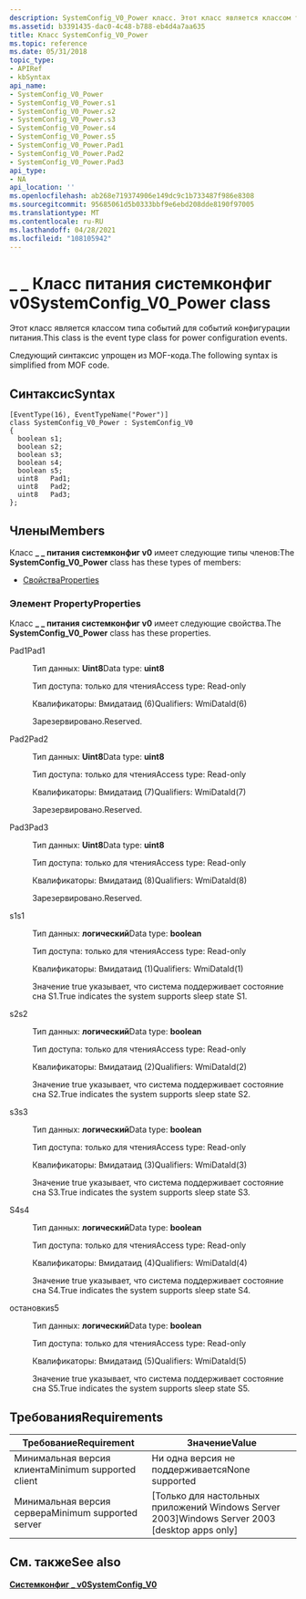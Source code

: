 ```yaml
---
description: SystemConfig_V0_Power класс. Этот класс является классом типа событий для событий конфигурации питания. Следующий синтаксис упрощен из MOF-кода.
ms.assetid: b3391435-dac0-4c48-b788-eb4d4a7aa635
title: Класс SystemConfig_V0_Power
ms.topic: reference
ms.date: 05/31/2018
topic_type:
- APIRef
- kbSyntax
api_name:
- SystemConfig_V0_Power
- SystemConfig_V0_Power.s1
- SystemConfig_V0_Power.s2
- SystemConfig_V0_Power.s3
- SystemConfig_V0_Power.s4
- SystemConfig_V0_Power.s5
- SystemConfig_V0_Power.Pad1
- SystemConfig_V0_Power.Pad2
- SystemConfig_V0_Power.Pad3
api_type:
- NA
api_location: ''
ms.openlocfilehash: ab268e719374906e149dc9c1b733487f986e8308
ms.sourcegitcommit: 95685061d5b0333bbf9e6ebd208dde8190f97005
ms.translationtype: MT
ms.contentlocale: ru-RU
ms.lasthandoff: 04/28/2021
ms.locfileid: "108105942"
---
```

# <a name="systemconfig_v0_power-class"></a><span data-ttu-id="db072-104">\_ \_ Класс питания системконфиг v0</span><span class="sxs-lookup"><span data-stu-id="db072-104">SystemConfig\_V0\_Power class</span></span>

<span data-ttu-id="db072-105">Этот класс является классом типа событий для событий конфигурации питания.</span><span class="sxs-lookup"><span data-stu-id="db072-105">This class is the event type class for power configuration events.</span></span>

<span data-ttu-id="db072-106">Следующий синтаксис упрощен из MOF-кода.</span><span class="sxs-lookup"><span data-stu-id="db072-106">The following syntax is simplified from MOF code.</span></span>

## <a name="syntax"></a><span data-ttu-id="db072-107">Синтаксис</span><span class="sxs-lookup"><span data-stu-id="db072-107">Syntax</span></span>

``` syntax
[EventType(16), EventTypeName("Power")]
class SystemConfig_V0_Power : SystemConfig_V0
{
  boolean s1;
  boolean s2;
  boolean s3;
  boolean s4;
  boolean s5;
  uint8   Pad1;
  uint8   Pad2;
  uint8   Pad3;
};
```

## <a name="members"></a><span data-ttu-id="db072-108">Члены</span><span class="sxs-lookup"><span data-stu-id="db072-108">Members</span></span>

<span data-ttu-id="db072-109">Класс **\_ \_ питания системконфиг v0** имеет следующие типы членов:</span><span class="sxs-lookup"><span data-stu-id="db072-109">The **SystemConfig\_V0\_Power** class has these types of members:</span></span>

-   [<span data-ttu-id="db072-110">Свойства</span><span class="sxs-lookup"><span data-stu-id="db072-110">Properties</span></span>](#properties)

### <a name="properties"></a><span data-ttu-id="db072-111">Элемент Property</span><span class="sxs-lookup"><span data-stu-id="db072-111">Properties</span></span>

<span data-ttu-id="db072-112">Класс **\_ \_ питания системконфиг v0** имеет следующие свойства.</span><span class="sxs-lookup"><span data-stu-id="db072-112">The **SystemConfig\_V0\_Power** class has these properties.</span></span>

<dl> <dt>

<span data-ttu-id="db072-113">Pad1</span><span class="sxs-lookup"><span data-stu-id="db072-113">Pad1</span></span>
</dt> <dd> <dl> <dt>

<span data-ttu-id="db072-114">Тип данных: **Uint8**</span><span class="sxs-lookup"><span data-stu-id="db072-114">Data type: **uint8**</span></span>
</dt> <dt>

<span data-ttu-id="db072-115">Тип доступа: только для чтения</span><span class="sxs-lookup"><span data-stu-id="db072-115">Access type: Read-only</span></span>
</dt> <dt>

<span data-ttu-id="db072-116">Квалификаторы: Вмидатаид (6)</span><span class="sxs-lookup"><span data-stu-id="db072-116">Qualifiers: WmiDataId(6)</span></span>
</dt> </dl>

<span data-ttu-id="db072-117">Зарезервировано.</span><span class="sxs-lookup"><span data-stu-id="db072-117">Reserved.</span></span>

</dd> <dt>

<span data-ttu-id="db072-118">Pad2</span><span class="sxs-lookup"><span data-stu-id="db072-118">Pad2</span></span>
</dt> <dd> <dl> <dt>

<span data-ttu-id="db072-119">Тип данных: **Uint8**</span><span class="sxs-lookup"><span data-stu-id="db072-119">Data type: **uint8**</span></span>
</dt> <dt>

<span data-ttu-id="db072-120">Тип доступа: только для чтения</span><span class="sxs-lookup"><span data-stu-id="db072-120">Access type: Read-only</span></span>
</dt> <dt>

<span data-ttu-id="db072-121">Квалификаторы: Вмидатаид (7)</span><span class="sxs-lookup"><span data-stu-id="db072-121">Qualifiers: WmiDataId(7)</span></span>
</dt> </dl>

<span data-ttu-id="db072-122">Зарезервировано.</span><span class="sxs-lookup"><span data-stu-id="db072-122">Reserved.</span></span>

</dd> <dt>

<span data-ttu-id="db072-123">Pad3</span><span class="sxs-lookup"><span data-stu-id="db072-123">Pad3</span></span>
</dt> <dd> <dl> <dt>

<span data-ttu-id="db072-124">Тип данных: **Uint8**</span><span class="sxs-lookup"><span data-stu-id="db072-124">Data type: **uint8**</span></span>
</dt> <dt>

<span data-ttu-id="db072-125">Тип доступа: только для чтения</span><span class="sxs-lookup"><span data-stu-id="db072-125">Access type: Read-only</span></span>
</dt> <dt>

<span data-ttu-id="db072-126">Квалификаторы: Вмидатаид (8)</span><span class="sxs-lookup"><span data-stu-id="db072-126">Qualifiers: WmiDataId(8)</span></span>
</dt> </dl>

<span data-ttu-id="db072-127">Зарезервировано.</span><span class="sxs-lookup"><span data-stu-id="db072-127">Reserved.</span></span>

</dd> <dt>

<span data-ttu-id="db072-128">s1</span><span class="sxs-lookup"><span data-stu-id="db072-128">s1</span></span>
</dt> <dd> <dl> <dt>

<span data-ttu-id="db072-129">Тип данных: **логический**</span><span class="sxs-lookup"><span data-stu-id="db072-129">Data type: **boolean**</span></span>
</dt> <dt>

<span data-ttu-id="db072-130">Тип доступа: только для чтения</span><span class="sxs-lookup"><span data-stu-id="db072-130">Access type: Read-only</span></span>
</dt> <dt>

<span data-ttu-id="db072-131">Квалификаторы: Вмидатаид (1)</span><span class="sxs-lookup"><span data-stu-id="db072-131">Qualifiers: WmiDataId(1)</span></span>
</dt> </dl>

<span data-ttu-id="db072-132">Значение true указывает, что система поддерживает состояние сна S1.</span><span class="sxs-lookup"><span data-stu-id="db072-132">True indicates the system supports sleep state S1.</span></span>

</dd> <dt>

<span data-ttu-id="db072-133">s2</span><span class="sxs-lookup"><span data-stu-id="db072-133">s2</span></span>
</dt> <dd> <dl> <dt>

<span data-ttu-id="db072-134">Тип данных: **логический**</span><span class="sxs-lookup"><span data-stu-id="db072-134">Data type: **boolean**</span></span>
</dt> <dt>

<span data-ttu-id="db072-135">Тип доступа: только для чтения</span><span class="sxs-lookup"><span data-stu-id="db072-135">Access type: Read-only</span></span>
</dt> <dt>

<span data-ttu-id="db072-136">Квалификаторы: Вмидатаид (2)</span><span class="sxs-lookup"><span data-stu-id="db072-136">Qualifiers: WmiDataId(2)</span></span>
</dt> </dl>

<span data-ttu-id="db072-137">Значение true указывает, что система поддерживает состояние сна S2.</span><span class="sxs-lookup"><span data-stu-id="db072-137">True indicates the system supports sleep state S2.</span></span>

</dd> <dt>

<span data-ttu-id="db072-138">s3</span><span class="sxs-lookup"><span data-stu-id="db072-138">s3</span></span>
</dt> <dd> <dl> <dt>

<span data-ttu-id="db072-139">Тип данных: **логический**</span><span class="sxs-lookup"><span data-stu-id="db072-139">Data type: **boolean**</span></span>
</dt> <dt>

<span data-ttu-id="db072-140">Тип доступа: только для чтения</span><span class="sxs-lookup"><span data-stu-id="db072-140">Access type: Read-only</span></span>
</dt> <dt>

<span data-ttu-id="db072-141">Квалификаторы: Вмидатаид (3)</span><span class="sxs-lookup"><span data-stu-id="db072-141">Qualifiers: WmiDataId(3)</span></span>
</dt> </dl>

<span data-ttu-id="db072-142">Значение true указывает, что система поддерживает состояние сна S3.</span><span class="sxs-lookup"><span data-stu-id="db072-142">True indicates the system supports sleep state S3.</span></span>

</dd> <dt>

<span data-ttu-id="db072-143">S4</span><span class="sxs-lookup"><span data-stu-id="db072-143">s4</span></span>
</dt> <dd> <dl> <dt>

<span data-ttu-id="db072-144">Тип данных: **логический**</span><span class="sxs-lookup"><span data-stu-id="db072-144">Data type: **boolean**</span></span>
</dt> <dt>

<span data-ttu-id="db072-145">Тип доступа: только для чтения</span><span class="sxs-lookup"><span data-stu-id="db072-145">Access type: Read-only</span></span>
</dt> <dt>

<span data-ttu-id="db072-146">Квалификаторы: Вмидатаид (4)</span><span class="sxs-lookup"><span data-stu-id="db072-146">Qualifiers: WmiDataId(4)</span></span>
</dt> </dl>

<span data-ttu-id="db072-147">Значение true указывает, что система поддерживает состояние сна S4.</span><span class="sxs-lookup"><span data-stu-id="db072-147">True indicates the system supports sleep state S4.</span></span>

</dd> <dt>

<span data-ttu-id="db072-148">остановки</span><span class="sxs-lookup"><span data-stu-id="db072-148">s5</span></span>
</dt> <dd> <dl> <dt>

<span data-ttu-id="db072-149">Тип данных: **логический**</span><span class="sxs-lookup"><span data-stu-id="db072-149">Data type: **boolean**</span></span>
</dt> <dt>

<span data-ttu-id="db072-150">Тип доступа: только для чтения</span><span class="sxs-lookup"><span data-stu-id="db072-150">Access type: Read-only</span></span>
</dt> <dt>

<span data-ttu-id="db072-151">Квалификаторы: Вмидатаид (5)</span><span class="sxs-lookup"><span data-stu-id="db072-151">Qualifiers: WmiDataId(5)</span></span>
</dt> </dl>

<span data-ttu-id="db072-152">Значение true указывает, что система поддерживает состояние сна S5.</span><span class="sxs-lookup"><span data-stu-id="db072-152">True indicates the system supports sleep state S5.</span></span>

</dd> </dl>

## <a name="requirements"></a><span data-ttu-id="db072-153">Требования</span><span class="sxs-lookup"><span data-stu-id="db072-153">Requirements</span></span>



| <span data-ttu-id="db072-154">Требование</span><span class="sxs-lookup"><span data-stu-id="db072-154">Requirement</span></span> | <span data-ttu-id="db072-155">Значение</span><span class="sxs-lookup"><span data-stu-id="db072-155">Value</span></span> |
|-------------------------------------|------------------------------------------------------|
| <span data-ttu-id="db072-156">Минимальная версия клиента</span><span class="sxs-lookup"><span data-stu-id="db072-156">Minimum supported client</span></span><br/> | <span data-ttu-id="db072-157">Ни одна версия не поддерживается</span><span class="sxs-lookup"><span data-stu-id="db072-157">None supported</span></span><br/>                            |
| <span data-ttu-id="db072-158">Минимальная версия сервера</span><span class="sxs-lookup"><span data-stu-id="db072-158">Minimum supported server</span></span><br/> | <span data-ttu-id="db072-159">\[Только для настольных приложений Windows Server 2003\]</span><span class="sxs-lookup"><span data-stu-id="db072-159">Windows Server 2003 \[desktop apps only\]</span></span><br/> |



## <a name="see-also"></a><span data-ttu-id="db072-160">См. также</span><span class="sxs-lookup"><span data-stu-id="db072-160">See also</span></span>

<dl> <dt>

[<span data-ttu-id="db072-161">**Системконфиг \_ v0**</span><span class="sxs-lookup"><span data-stu-id="db072-161">**SystemConfig\_V0**</span></span>](systemconfig-v0.md)
</dt> </dl>

 

 




